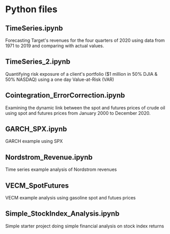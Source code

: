# Python files

## TimeSeries.ipynb

Forecasting Target's revenues for the four quarters of 2020 using data from 1971 to 2019 and comparing with actual values.

## TimeSeries_2.ipynb

Quantifying risk exposure of a client's portfolio ($1 million in 50% DJIA & 50% NASDAQ) using a one day Value-at-Risk (VAR)

## Cointegration_ErrorCorrection.ipynb

Examining the dynamic link between the spot and futures prices of crude oil using spot and futures prices from January 2000 to December 2020.

## GARCH_SPX.ipynb

GARCH example using SPX

## Nordstrom_Revenue.ipynb

Time series example analysis of Nordstrom revenues

## VECM_SpotFutures

VECM example analysis using gasoline spot and futues prices

## Simple_StockIndex_Analysis.ipynb

Simple starter project doing simple financial analysis on stock index returns

